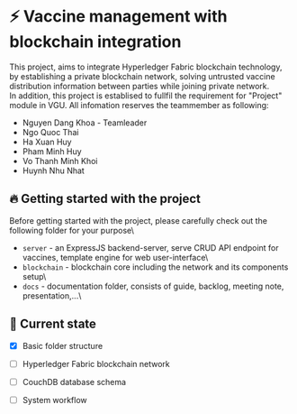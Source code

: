 # :zap: Vaccine management with blockchain integration 
This project, aims to integrate Hyperledger Fabric blockchain technology, by establishing a private blockchain network, solving untrusted vaccine distribution information between parties while joining private network.\
In addition, this project is establised to fullfil the requirement for "Project" module in VGU. All infomation reserves the teammember as following:
* Nguyen Dang Khoa - Teamleader
* Ngo Quoc Thai
* Ha Xuan Huy
* Pham Minh Huy
* Vo Thanh Minh Khoi
* Huynh Nhu Nhat

## :fire: Getting started with the project
Before getting started with the project, please carefully check out the following folder for your purpose\
* ```server``` - an ExpressJS backend-server, serve CRUD API endpoint for vaccines, template engine for web user-interface\
* ```blockchain``` - blockchain core including the network and its components setup\
* ```docs``` - documentation folder, consists of guide, backlog, meeting note, presentation,...\

## :dizzy: Current state
- [x] Basic folder structure
- [ ] Hyperledger Fabric blockchain network
- [ ] CouchDB database schema
- [ ] System workflow

